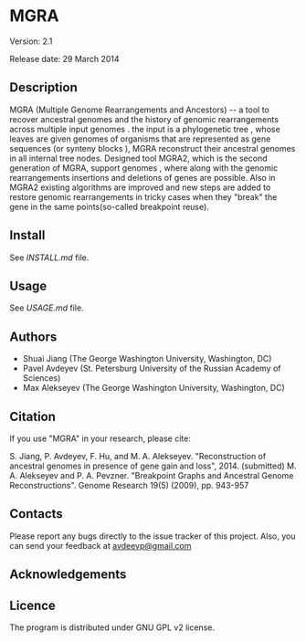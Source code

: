 MGRA 
======

Version: 2.1 

Release date: 29 March 2014

Description
-----------
MGRA (Multiple Genome Rearrangements and Ancestors) -- a tool to recover ancestral genomes and the history of genomic rearrangements across multiple input genomes . the input is a phylogenetic tree , whose leaves are given genomes of organisms that are represented as gene sequences (or synteny blocks ), MGRA reconstruct their ancestral genomes in all internal tree nodes. Designed tool MGRA2, which is the second generation of MGRA, support genomes , where along with the genomic rearrangements insertions and deletions of genes are possible. Also in MGRA2 existing algorithms are improved and new steps are added to restore genomic rearrangements in tricky cases when they "break" the gene in the same points(so-called breakpoint reuse).

Install
-------

See *INSTALL.md* file.

Usage
-----

See *USAGE.md* file.

Authors
-------
- Shuai Jiang (The George Washington University, Washington, DC)
- Pavel Avdeyev (St. Petersburg University of the Russian Academy of Sciences)
- Max Alekseyev (The George Washington University, Washington, DC)

Citation
--------
If you use "MGRA" in your research, please cite: 

S. Jiang, P. Avdeyev, F. Hu, and M. A. Alekseyev. "Reconstruction of ancestral genomes in presence of gene gain and loss", 2014. (submitted)
M. A. Alekseyev and P. A. Pevzner. "Breakpoint Graphs and Ancestral Genome Reconstructions". Genome Research 19(5) (2009), pp. 943-957

Contacts
--------
Please report any bugs directly to the issue tracker of this project.
Also, you can send your feedback at avdeevp@gmail.com 

Acknowledgements
----------------

Licence
-------
The program is distributed under GNU GPL v2 license.


